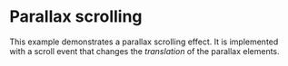 # Parallax scrolling
This example demonstrates a parallax scrolling effect. It is implemented with a scroll event that changes the _translation_ of the parallax elements.